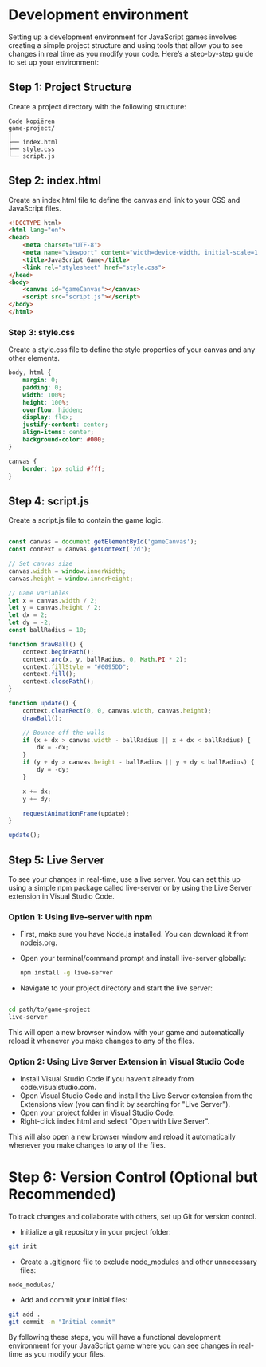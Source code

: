 # Development environment



Setting up a development environment for JavaScript games involves creating a simple project structure and using tools that allow you to see changes in real time as you modify your code. Here’s a step-by-step guide to set up your environment:

## Step 1: Project Structure
Create a project directory with the following structure:
```
Code kopiëren
game-project/
│
├── index.html
├── style.css
└── script.js
```

## Step 2: index.html
Create an index.html file to define the canvas and link to your CSS and JavaScript files.

```html
<!DOCTYPE html>
<html lang="en">
<head>
    <meta charset="UTF-8">
    <meta name="viewport" content="width=device-width, initial-scale=1.0">
    <title>JavaScript Game</title>
    <link rel="stylesheet" href="style.css">
</head>
<body>
    <canvas id="gameCanvas"></canvas>
    <script src="script.js"></script>
</body>
</html>
```

### Step 3: style.css
Create a style.css file to define the style properties of your canvas and any other elements.

```css
body, html {
    margin: 0;
    padding: 0;
    width: 100%;
    height: 100%;
    overflow: hidden;
    display: flex;
    justify-content: center;
    align-items: center;
    background-color: #000;
}

canvas {
    border: 1px solid #fff;
}
```

## Step 4: script.js
Create a script.js file to contain the game logic.

```javascript

const canvas = document.getElementById('gameCanvas');
const context = canvas.getContext('2d');

// Set canvas size
canvas.width = window.innerWidth;
canvas.height = window.innerHeight;

// Game variables
let x = canvas.width / 2;
let y = canvas.height / 2;
let dx = 2;
let dy = -2;
const ballRadius = 10;

function drawBall() {
    context.beginPath();
    context.arc(x, y, ballRadius, 0, Math.PI * 2);
    context.fillStyle = "#0095DD";
    context.fill();
    context.closePath();
}

function update() {
    context.clearRect(0, 0, canvas.width, canvas.height);
    drawBall();

    // Bounce off the walls
    if (x + dx > canvas.width - ballRadius || x + dx < ballRadius) {
        dx = -dx;
    }
    if (y + dy > canvas.height - ballRadius || y + dy < ballRadius) {
        dy = -dy;
    }

    x += dx;
    y += dy;

    requestAnimationFrame(update);
}

update();
```

## Step 5: Live Server
To see your changes in real-time, use a live server. You can set this up using a simple npm package called live-server or by using the Live Server extension in Visual Studio Code.

### Option 1: Using live-server with npm
- First, make sure you have Node.js installed. You can download it from nodejs.org.

- Open your terminal/command prompt and install live-server globally:

  ```sh
  npm install -g live-server
  ```

- Navigate to your project directory and start the live server:

```sh

cd path/to/game-project
live-server
```
This will open a new browser window with your game and automatically reload it whenever you make changes to any of the files.

### Option 2: Using Live Server Extension in Visual Studio Code
- Install Visual Studio Code if you haven’t already from code.visualstudio.com.
- Open Visual Studio Code and install the Live Server extension from the Extensions view (you can find it by searching for "Live Server").
- Open your project folder in Visual Studio Code.
- Right-click index.html and select "Open with Live Server".

This will also open a new browser window and reload it automatically whenever you make changes to any of the files.

# Step 6: Version Control (Optional but Recommended)
To track changes and collaborate with others, set up Git for version control.

- Initialize a git repository in your project folder:

```sh
git init
```

- Create a .gitignore file to exclude node_modules and other unnecessary files:

```
node_modules/
```

- Add and commit your initial files:

```sh
git add .
git commit -m "Initial commit"
```

By following these steps, you will have a functional development environment for your JavaScript game where you can see changes in real-time as you modify your files.